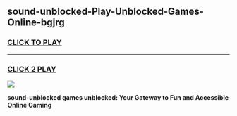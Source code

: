 
## sound-unblocked-Play-Unblocked-Games-Online-bgjrg
<h3>
<a href="https://premium76.site?title=sound-unblocked&ref=25A">CLICK TO PLAY</a></h3>
<hr>

<h3>
<a href="https://premium76.site?title=sound-unblocked&ref=25A">CLICK 2 PLAY</a>
  
</h3>

<a href="https://premium76.site?title=sound-unblocked&ref=25A"><img src="https://clearcache.store/games.png"></a>


**sound-unblocked games unblocked: Your Gateway to Fun and Accessible Online Gaming**
